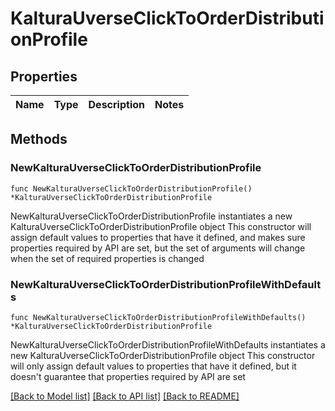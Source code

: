 # KalturaUverseClickToOrderDistributionProfile

## Properties

Name | Type | Description | Notes
------------ | ------------- | ------------- | -------------

## Methods

### NewKalturaUverseClickToOrderDistributionProfile

`func NewKalturaUverseClickToOrderDistributionProfile() *KalturaUverseClickToOrderDistributionProfile`

NewKalturaUverseClickToOrderDistributionProfile instantiates a new KalturaUverseClickToOrderDistributionProfile object
This constructor will assign default values to properties that have it defined,
and makes sure properties required by API are set, but the set of arguments
will change when the set of required properties is changed

### NewKalturaUverseClickToOrderDistributionProfileWithDefaults

`func NewKalturaUverseClickToOrderDistributionProfileWithDefaults() *KalturaUverseClickToOrderDistributionProfile`

NewKalturaUverseClickToOrderDistributionProfileWithDefaults instantiates a new KalturaUverseClickToOrderDistributionProfile object
This constructor will only assign default values to properties that have it defined,
but it doesn't guarantee that properties required by API are set


[[Back to Model list]](../README.md#documentation-for-models) [[Back to API list]](../README.md#documentation-for-api-endpoints) [[Back to README]](../README.md)


